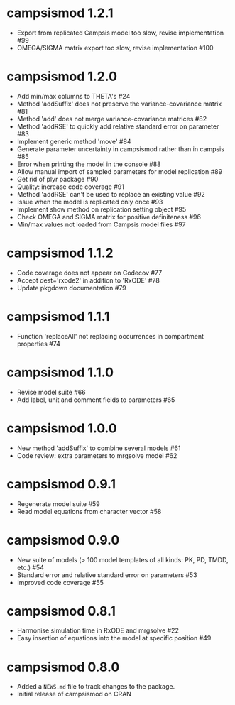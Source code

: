 # campsismod 1.2.1
* Export from replicated Campsis model too slow, revise implementation #99
* OMEGA/SIGMA matrix export too slow, revise implementation #100

# campsismod 1.2.0

* Add min/max columns to THETA's #24
* Method 'addSuffix' does not preserve the variance-covariance matrix #81
* Method 'add' does not merge variance-covariance matrices #82
* Method 'addRSE' to quickly add relative standard error on parameter #83
* Implement generic method 'move' #84
* Generate parameter uncertainty in campsismod rather than in campsis #85
* Error when printing the model in the console #88
* Allow manual import of sampled parameters for model replication #89
* Get rid of plyr package #90
* Quality: increase code coverage #91
* Method 'addRSE' can't be used to replace an existing value #92
* Issue when the model is replicated only once #93
* Implement show method on replication setting object #95
* Check OMEGA and SIGMA matrix for positive definiteness #96
* Min/max values not loaded from Campsis model files #97

# campsismod 1.1.2

* Code coverage does not appear on Codecov #77
* Accept dest='rxode2' in addition to 'RxODE' #78
* Update pkgdown documentation #79

# campsismod 1.1.1

* Function 'replaceAll' not replacing occurrences in compartment properties #74

# campsismod 1.1.0

* Revise model suite #66
* Add label, unit and comment fields to parameters #65

# campsismod 1.0.0

* New method 'addSuffix' to combine several models #61
* Code review: extra parameters to mrgsolve model #62

# campsismod 0.9.1

* Regenerate model suite #59
* Read model equations from character vector #58

# campsismod 0.9.0

* New suite of models (> 100 model templates of all kinds: PK, PD, TMDD, etc.) #54
* Standard error and relative standard error on parameters #53
* Improved code coverage #55

# campsismod 0.8.1

* Harmonise simulation time in RxODE and mrgsolve #22
* Easy insertion of equations into the model at specific position #49

# campsismod 0.8.0

* Added a `NEWS.md` file to track changes to the package.
* Initial release of campsismod on CRAN
